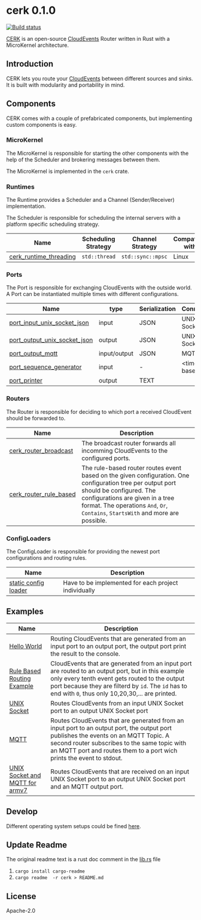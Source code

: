 # cerk 0.1.0

[![Build status](https://badge.buildkite.com/4494e29d5f2c47e3fe998af46dff78a447800a76a68024e392.svg?branch=master)](https://buildkite.com/ce-rust/cerk)

[CERK](https://github.com/ce-rust/cerk) is an open-source [CloudEvents](https://github.com/cloudevents/spec) Router written in Rust with a MicroKernel architecture.

## Introduction

CERK lets you route your [CloudEvents](https://github.com/cloudevents/spec) between different sources and sinks.
It is built with modularity and portability in mind.

## Components

CERK comes with a couple of prefabricated components, but implementing custom components is easy.

### MicroKernel

The MicroKernel is responsible for starting the other components with the help of the Scheduler and brokering messages between them.

The MicroKernel is implemented in the `cerk` crate.

### Runtimes

The Runtime provides a Scheduler and a Channel (Sender/Receiver) implementation.

The Scheduler is responsible for scheduling the internal servers with a platform specific scheduling strategy.

| Name                                                 | Scheduling Strategy | Channel Strategy    | Compatible with |
|------------------------------------------------------|---------------------|---------------------|-----------------|
| [cerk_runtime_threading](./cerk_runtime_threading/)  | `std::thread`       | `std::sync::mpsc`   | Linux           |

### Ports

The Port is responsible for exchanging CloudEvents with the outside world.
A Port can be instantiated multiple times with different configurations.

| Name                                                     | type          | Serialization    | Connection     |
|----------------------------------------------------------|---------------|------------------|----------------|
| [port_input_unix_socket_json](./cerk_port_unix_socket/)  | input         | JSON             | UNIX Socket    |
| [port_output_unix_socket_json](./cerk_port_unix_socket/) | output        | JSON             | UNIX Socket    |
| [port_output_mqtt](./cerk_port_mqtt/)                    | input/output  | JSON             | MQTT           |
| [port_sequence_generator](./cerk_port_dummies/)          | input         | -                | \<time based\> |
| [port_printer](./cerk_port_dummies/)                     | output        | TEXT             |                |

### Routers

The Router is responsible for deciding to which port a received CloudEvent should be forwarded to.

| Name                                                     | Description                        |
|----------------------------------------------------------|------------------------------------|
| [cerk_router_broadcast](./cerk_router_broadcast/)        | The broadcast router forwards all incomming CloudEvents to the configured ports. |
| [cerk_router_rule_based](./cerk_router_rule_based/)      | The rule-based router routes event based on the given configuration. One configuration tree per output port should be configured. The configurations are given in a tree format. The operations `And`, `Or`, `Contains`, `StartsWith` and more are possible. |

### ConfigLoaders

The ConfigLoader is responsible for providing the newest port configurations and routing rules.

| Name                                                             | Description                                          |
|------------------------------------------------------------------|------------------------------------------------------|
| [static config loader](./examples/src/hello_world/main.rs)       | Have to be implemented for each project individually |

## Examples

| Name                                                             | Description                        |
|------------------------------------------------------------------|------------------------------------|
| [Hello World](./examples/src/hello_world/)                       | Routing CloudEvents that are generated from an input port to an output port, the output port print the result to the console. |
| [Rule Based Routing Example](./examples/src/rule_based_routing/) | CloudEvents that are generated from an input port are routed to an output port, but in this example only every tenth event gets routed to the output port because they are filterd by `id`. The `id` has to end with `0`, thus only 10,20,30,... are printed. |
| [UNIX Socket](./examples/src/unix_socket/)                       | Routes CloudEvents from an input UNIX Socket port to an output UNIX Socket port |
| [MQTT](./examples/src/sequence_to_mqtt/)                         | Routes CloudEvents that are generated from an input port to an output port, the output port publishes the events on an MQTT Topic. A second router subscribes to the same topic with an MQTT port and routes them to a port wich prints the event to stdout. |
| [UNIX Socket and MQTT for armv7](./examples/src/unix_socket_and_mqtt_on_armv7/) | Routes CloudEvents that are received on an input UNIX Socket port to an output UNIX Socket port and an MQTT output port. |

## Develop

Different operating system setups could be fined [here](https://github.com/ce-rust/cerk/tree/master/setup).


## Update Readme

The original readme text is a rust doc comment in the [lib.rs](./cloudevents/src/lib.rs) file

1. `cargo install cargo-readme`
2. `cargo readme  -r cerk > README.md`

## License

Apache-2.0
